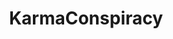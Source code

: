 ---
title: KarmaConspiracy
crosslinks:
- mildlyinteresting
- pics
- funny
- aww
- mildlyinfuriating
- gaming
- gifs
- WTF
- interestingasfuck
- oddlysatisfying
- me_irl
- food
- woahdude
- KarmaCourt
- pcmasterrace
- PerfectTiming
- CrappyDesign
- nevertellmetheodds
- Art
---